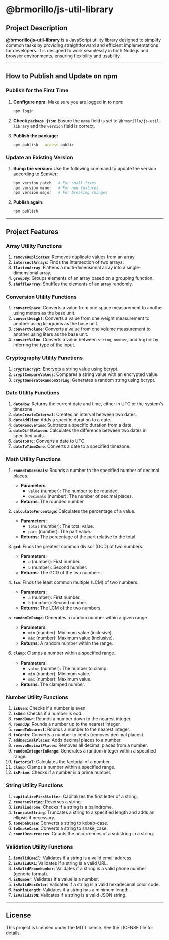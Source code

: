 # @brmorillo/js-util-library

## Project Description

**@brmorillo/js-util-library** is a JavaScript utility library designed to simplify common tasks by providing straightforward and efficient implementations for developers. It is designed to work seamlessly in both Node.js and browser environments, ensuring flexibility and usability.

---

## How to Publish and Update on npm

### Publish for the First Time

1. **Configure npm:**
   Make sure you are logged in to npm:

   ```bash
   npm login
   ```

2. **Check `package.json`:**
   Ensure the `name` field is set to `@brmorillo/js-util-library` and the `version` field is correct.

3. **Publish the package:**
   ```bash
   npm publish --access public
   ```

### Update an Existing Version

1. **Bump the version:**
   Use the following command to update the version according to [SemVer](https://semver.org/):

   ```bash
   npm version patch   # For small fixes
   npm version minor   # For new features
   npm version major   # For breaking changes
   ```

2. **Publish again:**
   ```bash
   npm publish
   ```

---

## Project Features

### Array Utility Functions

1. **`removeDuplicates`**: Removes duplicate values from an array.
2. **`intersectArrays`**: Finds the intersection of two arrays.
3. **`flattenArray`**: Flattens a multi-dimensional array into a single-dimensional array.
4. **`groupBy`**: Groups elements of an array based on a grouping function.
5. **`shuffleArray`**: Shuffles the elements of an array randomly.

### Conversion Utility Functions

1. **`convertSpace`**: Converts a value from one space measurement to another using meters as the base unit.
2. **`convertWeight`**: Converts a value from one weight measurement to another using kilograms as the base unit.
3. **`convertVolume`**: Converts a value from one volume measurement to another using liters as the base unit.
4. **`convertValue`**: Converts a value between `string`, `number`, and `bigint` by inferring the type of the input.

### Cryptography Utility Functions

1. **`cryptEncrypt`**: Encrypts a string value using bcrypt.
2. **`cryptCompareValues`**: Compares a string value with an encrypted value.
3. **`cryptGenerateRandomString`**: Generates a random string using bcrypt.

### Date Utility Functions

1. **`dateNow`**: Returns the current date and time, either in UTC or the system's timezone.
2. **`dateCreateInterval`**: Creates an interval between two dates.
3. **`dateAddTime`**: Adds a specific duration to a date.
4. **`dateRemoveTime`**: Subtracts a specific duration from a date.
5. **`dateDiffBetween`**: Calculates the difference between two dates in specified units.
6. **`dateToUTC`**: Converts a date to UTC.
7. **`dateToTimeZone`**: Converts a date to a specified timezone.

### Math Utility Functions

1. **`roundToDecimals`**: Rounds a number to the specified number of decimal places.

   - **Parameters**:
     - `value` (number): The number to be rounded.
     - `decimals` (number): The number of decimal places.
   - **Returns**: The rounded number.

2. **`calculatePercentage`**: Calculates the percentage of a value.

   - **Parameters**:
     - `total` (number): The total value.
     - `part` (number): The part value.
   - **Returns**: The percentage of the part relative to the total.

3. **`gcd`**: Finds the greatest common divisor (GCD) of two numbers.

   - **Parameters**:
     - `a` (number): First number.
     - `b` (number): Second number.
   - **Returns**: The GCD of the two numbers.

4. **`lcm`**: Finds the least common multiple (LCM) of two numbers.

   - **Parameters**:
     - `a` (number): First number.
     - `b` (number): Second number.
   - **Returns**: The LCM of the two numbers.

5. **`randomInRange`**: Generates a random number within a given range.

   - **Parameters**:
     - `min` (number): Minimum value (inclusive).
     - `max` (number): Maximum value (inclusive).
   - **Returns**: A random number within the range.

6. **`clamp`**: Clamps a number within a specified range.
   - **Parameters**:
     - `value` (number): The number to clamp.
     - `min` (number): Minimum value.
     - `max` (number): Maximum value.
   - **Returns**: The clamped number.

### Number Utility Functions

1. **`isEven`**: Checks if a number is even.
2. **`isOdd`**: Checks if a number is odd.
3. **`roundDown`**: Rounds a number down to the nearest integer.
4. **`roundUp`**: Rounds a number up to the nearest integer.
5. **`roundToNearest`**: Rounds a number to the nearest integer.
6. **`toCents`**: Converts a number to cents (removes decimal places).
7. **`addDecimalPlaces`**: Adds decimal places to a number.
8. **`removeDecimalPlaces`**: Removes all decimal places from a number.
9. **`randomIntegerInRange`**: Generates a random integer within a specified range.
10. **`factorial`**: Calculates the factorial of a number.
11. **`clamp`**: Clamps a number within a specified range.
12. **`isPrime`**: Checks if a number is a prime number.

### String Utility Functions

1. **`capitalizeFirstLetter`**: Capitalizes the first letter of a string.
2. **`reverseString`**: Reverses a string.
3. **`isPalindrome`**: Checks if a string is a palindrome.
4. **`truncateString`**: Truncates a string to a specified length and adds an ellipsis if necessary.
5. **`toKebabCase`**: Converts a string to kebab-case.
6. **`toSnakeCase`**: Converts a string to snake_case.
7. **`countOccurrences`**: Counts the occurrences of a substring in a string.

### Validation Utility Functions

1. **`isValidEmail`**: Validates if a string is a valid email address.
2. **`isValidURL`**: Validates if a string is a valid URL.
3. **`isValidPhoneNumber`**: Validates if a string is a valid phone number (generic format).
4. **`isNumber`**: Validates if a value is a number.
5. **`isValidHexColor`**: Validates if a string is a valid hexadecimal color code.
6. **`hasMinLength`**: Validates if a string has a minimum length.
7. **`isValidJSON`**: Validates if a string is a valid JSON string.

---

## License

This project is licensed under the MIT License. See the LICENSE file for details.
